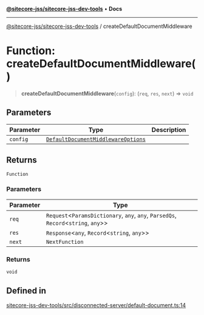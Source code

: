 [**@sitecore-jss/sitecore-jss-dev-tools**](../README.md) • **Docs**

***

[@sitecore-jss/sitecore-jss-dev-tools](../README.md) / createDefaultDocumentMiddleware

# Function: createDefaultDocumentMiddleware()

> **createDefaultDocumentMiddleware**(`config`): (`req`, `res`, `next`) => `void`

## Parameters

| Parameter | Type | Description |
| ------ | ------ | ------ |
| `config` | [`DefaultDocumentMiddlewareOptions`](../interfaces/DefaultDocumentMiddlewareOptions.md) |  |

## Returns

`Function`

### Parameters

| Parameter | Type |
| ------ | ------ |
| `req` | `Request`\<`ParamsDictionary`, `any`, `any`, `ParsedQs`, `Record`\<`string`, `any`\>\> |
| `res` | `Response`\<`any`, `Record`\<`string`, `any`\>\> |
| `next` | `NextFunction` |

### Returns

`void`

## Defined in

[sitecore-jss-dev-tools/src/disconnected-server/default-document.ts:14](https://github.com/Sitecore/jss/blob/add785323e917338873098dc44b8af984c4e7c9a/packages/sitecore-jss-dev-tools/src/disconnected-server/default-document.ts#L14)
